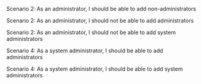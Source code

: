 ﻿Scenario 2: As an administrator, I should be able to add non-administrators 

Scenario 2: As an administrator, I should not be able to add administrators 

Scenario 2: As an administrator, I should not be able to add system administrators 

Scenario 4: As a system administrator, I should be able to add administrators 

Scenario 4: As a system administrator, I should be able to add system administrators 
